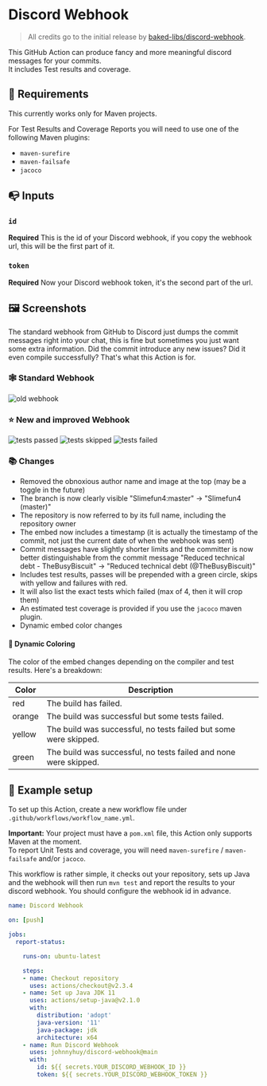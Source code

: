 # Discord Webhook

> All credits go to the initial release by [baked-libs/discord-webhook](https://github.com/baked-libs/discord-webhook).

This GitHub Action can produce fancy and more meaningful discord messages for your commits.
<br>It includes Test results and coverage.

## :notebook: Requirements

This currently works only for Maven projects.

For Test Results and Coverage Reports you will need to use one of the following Maven plugins:

* `maven-surefire`
* `maven-failsafe`
* `jacoco`

## :mailbox_with_no_mail: Inputs

### `id`

**Required** This is the id of your Discord webhook, if you copy the webhook url, this will be the first part of it.

### `token`

**Required** Now your Discord webhook token, it's the second part of the url.

## :framed_picture: Screenshots

The standard webhook from GitHub to Discord just dumps the commit messages right into your chat, this is fine but sometimes you just want some extra information. Did the commit introduce any new issues? Did it even compile successfully? That's what this Action is for.<br>

### :spider_web: Standard Webhook

![old webhook](https://raw.githubusercontent.com/baked-libs/discord-webhook/master/assets/old-webhook.png)

### :star: New and improved Webhook

![tests passed](https://raw.githubusercontent.com/baked-libs/discord-webhook/master/assets/tests-passed.png)
![tests skipped](https://raw.githubusercontent.com/baked-libs/discord-webhook/master/assets/tests-skipped.png)
![tests failed](https://raw.githubusercontent.com/baked-libs/discord-webhook/master/assets/tests-failed.png)

### :books: Changes

* Removed the obnoxious author name and image at the top (may be a toggle in the future)
* The branch is now clearly visible "Slimefun4:master" -> "Slimefun4 (master)"
* The repository is now referred to by its full name, including the repository owner
* The embed now includes a timestamp (it is actually the timestamp of the commit, not just the current date of when the webhook was sent)
* Commit messages have slightly shorter limits and the committer is now better distinguishable from the commit message "Reduced technical debt - TheBusyBiscuit" -> "Reduced technical debt (@TheBusyBiscuit)"
* Includes test results, passes will be prepended with a green circle, skips with yellow and failures with red.
* It will also list the exact tests which failed (max of 4, then it will crop them)
* An estimated test coverage is provided if you use the `jacoco` maven plugin.
* Dynamic embed color changes

#### :art: Dynamic Coloring

The color of the embed changes depending on the compiler and test results. Here's a breakdown:

| Color | Description |
| ----- | ----------- |
| red | The build has failed. |
| orange | The build was successful but some tests failed. |
| yellow | The build was successful, no tests failed but some were skipped. |
| green | The build was successful, no tests failed and none were skipped. |

## :scroll: Example setup

To set up this Action, create a new workflow file under `.github/workflows/workflow_name.yml`.

**Important:** Your project must have a `pom.xml` file, this Action only supports Maven at the moment.<br>
To report Unit Tests and coverage, you will need `maven-surefire` / `maven-failsafe` and/or `jacoco`.

This workflow is rather simple, it checks out your repository, sets up Java and the webhook will then run `mvn test` and report the results to your discord webhook.
You should configure the webhook id in advance.

```yaml
name: Discord Webhook

on: [push]

jobs:
  report-status:

    runs-on: ubuntu-latest

    steps:
    - name: Checkout repository
      uses: actions/checkout@v2.3.4
    - name: Set up Java JDK 11
      uses: actions/setup-java@v2.1.0
      with:
        distribution: 'adopt'
        java-version: '11'
        java-package: jdk
        architecture: x64
    - name: Run Discord Webhook
      uses: johnnyhuy/discord-webhook@main
      with:
        id: ${{ secrets.YOUR_DISCORD_WEBHOOK_ID }}
        token: ${{ secrets.YOUR_DISCORD_WEBHOOK_TOKEN }}
```
